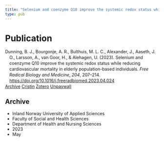 ```yaml
---
title: "Selenium and coenzyme Q10 improve the systemic redox status while reducing cardiovascular mortality in elderly population-based individuals"
type: pub
---
```

<h1>Publication</h1>
<article id="csl-bib-container-NBJ62JFQ" class="csl-bib-container">
  <div class="csl-bib-body" style="line-height: 1.35; padding-left: 1em; text-indent:-1em;">
  <div class="csl-entry">Dunning, B. J., Bourgonje, A. R., Bulthuis, M. L. C., Alexander, J., Aaseth, J. O., Larsson, A., van Goor, H., &amp; Alehagen, U. (2023). Selenium and coenzyme Q10 improve the systemic redox status while reducing cardiovascular mortality in elderly population-based individuals. <i>Free Radical Biology and Medicine</i>, <i>204</i>, 207&#x2013;214. <a href="https://doi.org/10.1016/j.freeradbiomed.2023.04.024">https://doi.org/10.1016/j.freeradbiomed.2023.04.024</a></div>
</div>
  <div class="csl-bib-buttons">
    <a href="#taxonomy-article-NBJ62JFQ" class="csl-bib-button">Archive</a>
    <a href="https://app.cristin.no/results/show.jsf?id=2150204" alt="Cristin URL" class="csl-bib-button">Cristin</a>
    <a href="http://zotero.org/groups/5022929/items/NBJ62JFQ" alt="Zotero URL" class="csl-bib-button">Zotero</a>
    <a href="https://doi.org/10.1016/j.freeradbiomed.2023.04.024" class="csl-bib-button">Unpaywall</a>
  </div>
  <div id="csl-bib-meta-container-NBJ62JFQ"></div>
</article>
<div id="csl-bib-meta-NBJ62JFQ" class="csl-bib-meta">
  <article id="taxonomy-article-NBJ62JFQ" class="taxonomy-article">
    <h1>Archive</h1>
    <ul>
      <li>Inland Norway University of Applied Sciences</li>
      <li>Faculty of Social and Health Sciences</li>
      <li>Department of Health and Nursing Sciences</li>
      <li>2023</li>
      <li>May</li>
    </ul>
  </article>
</div>
